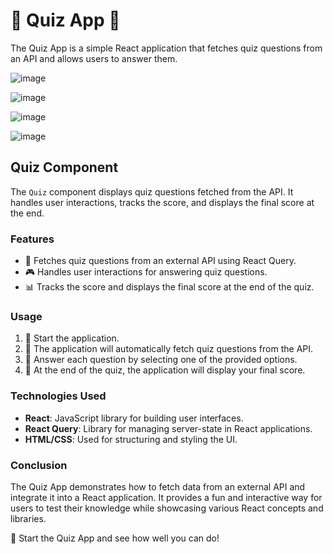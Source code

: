 # 🎯 Quiz App 🎯

The Quiz App is a simple React application that fetches quiz questions from an API and allows users to answer them.

![image](https://github.com/user-attachments/assets/b20d3619-4f8f-44a1-809b-4efc1c3750ad)

![image](https://github.com/user-attachments/assets/171ff4b3-eda7-4c97-a30d-a73dbd66cce2)

![image](https://github.com/user-attachments/assets/24e02eb5-7e3a-4228-8585-fc65b2e6942e)

![image](https://github.com/user-attachments/assets/1be9b36d-e14e-43d1-9d2a-af04901c9912)


## Quiz Component

The `Quiz` component displays quiz questions fetched from the API. It handles user interactions, tracks the score, and displays the final score at the end.

### Features
- 🔄 Fetches quiz questions from an external API using React Query.
- 🎮 Handles user interactions for answering quiz questions.
- 📊 Tracks the score and displays the final score at the end of the quiz.

### Usage
1. 🚀 Start the application.
2. 🔄 The application will automatically fetch quiz questions from the API.
3. 📝 Answer each question by selecting one of the provided options.
4. 🏁 At the end of the quiz, the application will display your final score.

### Technologies Used
- **React**: JavaScript library for building user interfaces.
- **React Query**: Library for managing server-state in React applications.
- **HTML/CSS**: Used for structuring and styling the UI.

### Conclusion
The Quiz App demonstrates how to fetch data from an external API and integrate it into a React application. It provides a fun and interactive way for users to test their knowledge while showcasing various React concepts and libraries.

🚀 Start the Quiz App and see how well you can do!
